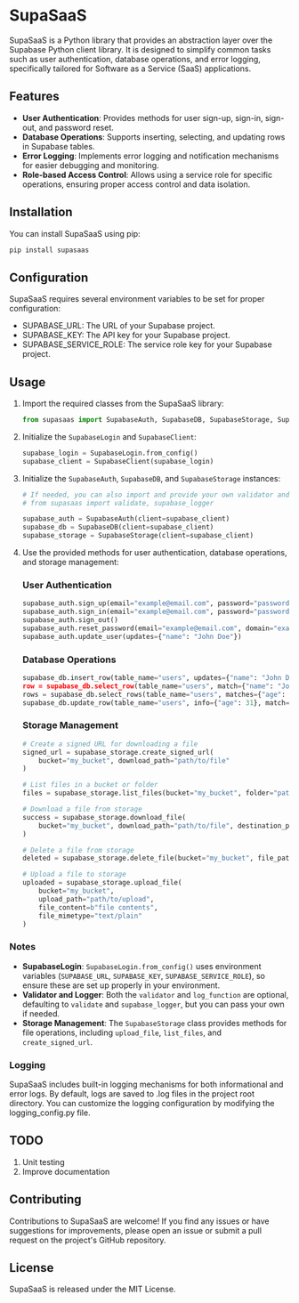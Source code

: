 # SupaSaaS

SupaSaaS is a Python library that provides an abstraction layer over the Supabase Python client library. It is designed to simplify common tasks such as user authentication, database operations, and error logging, specifically tailored for Software as a Service (SaaS) applications.

## Features

- **User Authentication**: Provides methods for user sign-up, sign-in, sign-out, and password reset.
- **Database Operations**: Supports inserting, selecting, and updating rows in Supabase tables.
- **Error Logging**: Implements error logging and notification mechanisms for easier debugging and monitoring.
- **Role-based Access Control**: Allows using a service role for specific operations, ensuring proper access control and data isolation.

## Installation

You can install SupaSaaS using pip:

```bash
pip install supasaas
```

## Configuration

SupaSaaS requires several environment variables to be set for proper configuration:

- SUPABASE_URL: The URL of your Supabase project.
- SUPABASE_KEY: The API key for your Supabase project.
- SUPABASE_SERVICE_ROLE: The service role key for your Supabase project.

## Usage

1. Import the required classes from the SupaSaaS library:

    ```python
    from supasaas import SupabaseAuth, SupabaseDB, SupabaseStorage, SupabaseClient, SupabaseLogin
    ```

2. Initialize the `SupabaseLogin` and `SupabaseClient`:

    ```python
    supabase_login = SupabaseLogin.from_config()
    supabase_client = SupabaseClient(supabase_login)
    ```

3. Initialize the `SupabaseAuth`, `SupabaseDB`, and `SupabaseStorage` instances:

    ```python
    # If needed, you can also import and provide your own validator and logger
    # from supasaas import validate, supabase_logger

    supabase_auth = SupabaseAuth(client=supabase_client)
    supabase_db = SupabaseDB(client=supabase_client)
    supabase_storage = SupabaseStorage(client=supabase_client)
    ```

4. Use the provided methods for user authentication, database operations, and storage management:

   ### User Authentication

    ```python
    supabase_auth.sign_up(email="example@email.com", password="password123")
    supabase_auth.sign_in(email="example@email.com", password="password123")
    supabase_auth.sign_out()
    supabase_auth.reset_password(email="example@email.com", domain="example.com")
    supabase_auth.update_user(updates={"name": "John Doe"})
    ```

   ### Database Operations

    ```python
    supabase_db.insert_row(table_name="users", updates={"name": "John Doe", "age": 30"})
    row = supabase_db.select_row(table_name="users", match={"name": "John Doe"})
    rows = supabase_db.select_rows(table_name="users", matches={"age": [30, 40]})
    supabase_db.update_row(table_name="users", info={"age": 31}, match={"name": "John Doe"})
    ```

   ### Storage Management

    ```python
    # Create a signed URL for downloading a file
    signed_url = supabase_storage.create_signed_url(
        bucket="my_bucket", download_path="path/to/file"
    )
    
    # List files in a bucket or folder
    files = supabase_storage.list_files(bucket="my_bucket", folder="path/to/folder")
    
    # Download a file from storage
    success = supabase_storage.download_file(
        bucket="my_bucket", download_path="path/to/file", destination_path=Path("/local/path")
    )
    
    # Delete a file from storage
    deleted = supabase_storage.delete_file(bucket="my_bucket", file_path="path/to/file")
    
    # Upload a file to storage
    uploaded = supabase_storage.upload_file(
        bucket="my_bucket",
        upload_path="path/to/upload",
        file_content=b"file contents",
        file_mimetype="text/plain"
    )
    ```

### Notes

- **SupabaseLogin**: `SupabaseLogin.from_config()` uses environment variables (`SUPABASE_URL`, `SUPABASE_KEY`, `SUPABASE_SERVICE_ROLE`), so ensure these are set up properly in your environment.
- **Validator and Logger**: Both the `validator` and `log_function` are optional, defaulting to `validate` and `supabase_logger`, but you can pass your own if needed.
- **Storage Management**: The `SupabaseStorage` class provides methods for file operations, including `upload_file`, `list_files`, and `create_signed_url`.

### Logging

SupaSaaS includes built-in logging mechanisms for both informational and error logs. By default, logs are saved to .log files in the project root directory. You can customize the logging configuration by modifying the logging_config.py file.

## TODO

1. Unit testing
2. Improve documentation

## Contributing

Contributions to SupaSaaS are welcome! If you find any issues or have suggestions for improvements, please open an issue or submit a pull request on the project's GitHub repository.

## License

SupaSaaS is released under the MIT License.
